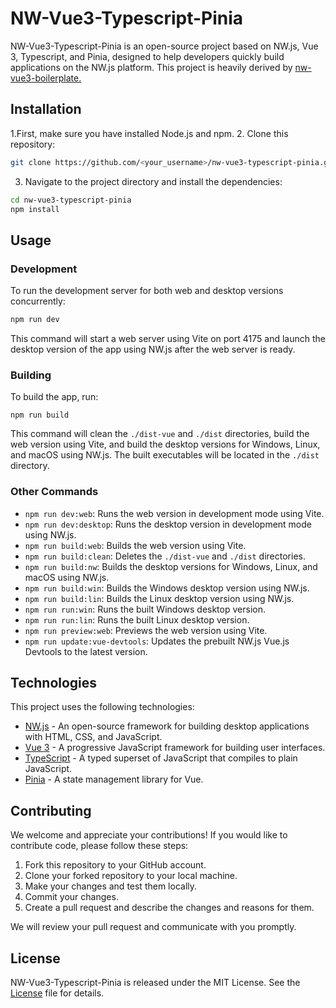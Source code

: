 # NW-Vue3-Typescript-Pinia
NW-Vue3-Typescript-Pinia is an open-source project based on NW.js, Vue 3, Typescript, and Pinia, designed to help developers quickly build applications on the NW.js platform.
This project is heavily derived by [nw-vue3-boilerplate.](https://github.com/nwutils/nw-vue3-boilerplate) 
## Installation
1.First, make sure you have installed Node.js and npm.
2. Clone this repository:
```bash
git clone https://github.com/<your_username>/nw-vue3-typescript-pinia.git
```

3. Navigate to the project directory and install the dependencies:
```bash
cd nw-vue3-typescript-pinia
npm install
```

## Usage
### Development
To run the development server for both web and desktop versions concurrently:
```bash
npm run dev
```

This command will start a web server using Vite on port 4175 and launch the desktop version of the app using NW.js after the web server is ready.

### Building
To build the app, run:
```
npm run build
```

This command will clean the `./dist-vue` and `./dist` directories, build the web version using Vite, and build the desktop versions for Windows, Linux, and macOS using NW.js. The built executables will be located in the `./dist` directory.

### Other Commands
- `npm run dev:web`: Runs the web version in development mode using Vite.
- `npm run dev:desktop`: Runs the desktop version in development mode using NW.js.
- `npm run build:web`: Builds the web version using Vite.
- `npm run build:clean`: Deletes the `./dist-vue` and `./dist` directories.
- `npm run build:nw`: Builds the desktop versions for Windows, Linux, and macOS using NW.js.
- `npm run build:win`: Builds the Windows desktop version using NW.js.
- `npm run build:lin`: Builds the Linux desktop version using NW.js.
- `npm run run:win`: Runs the built Windows desktop version.
- `npm run run:lin`: Runs the built Linux desktop version.
- `npm run preview:web`: Previews the web version using Vite.
- `npm run update:vue-devtools`: Updates the prebuilt NW.js Vue.js Devtools to the latest version.


## Technologies

This project uses the following technologies:

- [NW.js](https://nwjs.io/) - An open-source framework for building desktop applications with HTML, CSS, and JavaScript.
- [Vue 3](https://v3.vuejs.org/) - A progressive JavaScript framework for building user interfaces.
- [TypeScript](https://www.typescriptlang.org/) - A typed superset of JavaScript that compiles to plain JavaScript.
- [Pinia](https://pinia.esm.dev/) - A state management library for Vue.
## Contributing

We welcome and appreciate your contributions! If you would like to contribute code, please follow these steps:

1. Fork this repository to your GitHub account.
2. Clone your forked repository to your local machine.
3. Make your changes and test them locally.
4. Commit your changes.
5. Create a pull request and describe the changes and reasons for them.

We will review your pull request and communicate with you promptly.


## License
NW-Vue3-Typescript-Pinia is released under the MIT License. See the [License](https://chat.openai.com/chat/LICENSE) file for details.
